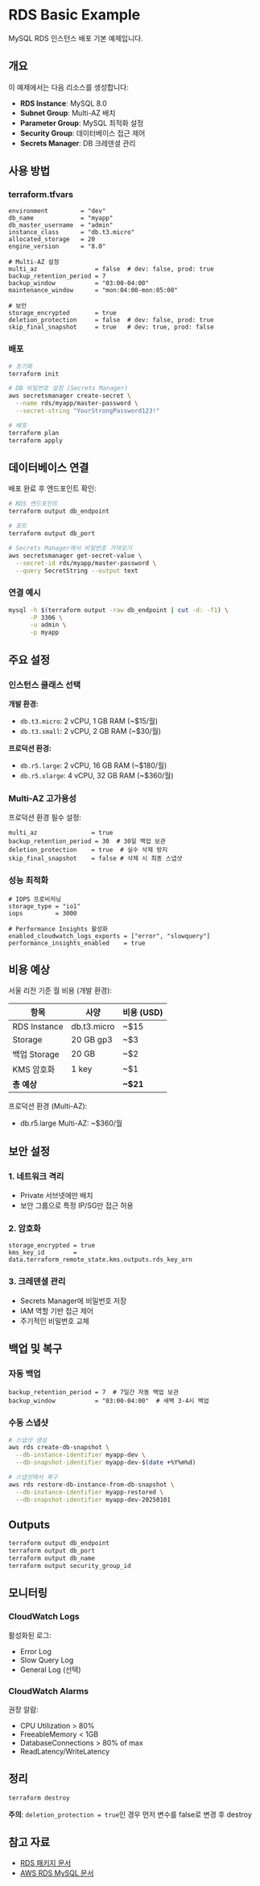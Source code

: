 # RDS Basic Example

MySQL RDS 인스턴스 배포 기본 예제입니다.

## 개요

이 예제에서는 다음 리소스를 생성합니다:

- **RDS Instance**: MySQL 8.0
- **Subnet Group**: Multi-AZ 배치
- **Parameter Group**: MySQL 최적화 설정
- **Security Group**: 데이터베이스 접근 제어
- **Secrets Manager**: DB 크레덴셜 관리

## 사용 방법

### terraform.tfvars

```hcl
environment         = "dev"
db_name             = "myapp"
db_master_username  = "admin"
instance_class      = "db.t3.micro"
allocated_storage   = 20
engine_version      = "8.0"

# Multi-AZ 설정
multi_az                = false  # dev: false, prod: true
backup_retention_period = 7
backup_window           = "03:00-04:00"
maintenance_window      = "mon:04:00-mon:05:00"

# 보안
storage_encrypted       = true
deletion_protection     = false  # dev: false, prod: true
skip_final_snapshot     = true   # dev: true, prod: false
```

### 배포

```bash
# 초기화
terraform init

# DB 비밀번호 설정 (Secrets Manager)
aws secretsmanager create-secret \
  --name rds/myapp/master-password \
  --secret-string "YourStrongPassword123!"

# 배포
terraform plan
terraform apply
```

## 데이터베이스 연결

배포 완료 후 엔드포인트 확인:

```bash
# RDS 엔드포인트
terraform output db_endpoint

# 포트
terraform output db_port

# Secrets Manager에서 비밀번호 가져오기
aws secretsmanager get-secret-value \
  --secret-id rds/myapp/master-password \
  --query SecretString --output text
```

### 연결 예시

```bash
mysql -h $(terraform output -raw db_endpoint | cut -d: -f1) \
      -P 3306 \
      -u admin \
      -p myapp
```

## 주요 설정

### 인스턴스 클래스 선택

**개발 환경:**
- `db.t3.micro`: 2 vCPU, 1 GB RAM (~$15/월)
- `db.t3.small`: 2 vCPU, 2 GB RAM (~$30/월)

**프로덕션 환경:**
- `db.r5.large`: 2 vCPU, 16 GB RAM (~$180/월)
- `db.r5.xlarge`: 4 vCPU, 32 GB RAM (~$360/월)

### Multi-AZ 고가용성

프로덕션 환경 필수 설정:

```hcl
multi_az               = true
backup_retention_period = 30  # 30일 백업 보관
deletion_protection    = true  # 실수 삭제 방지
skip_final_snapshot    = false # 삭제 시 최종 스냅샷
```

### 성능 최적화

```hcl
# IOPS 프로비저닝
storage_type = "io1"
iops         = 3000

# Performance Insights 활성화
enabled_cloudwatch_logs_exports = ["error", "slowquery"]
performance_insights_enabled    = true
```

## 비용 예상

서울 리전 기준 월 비용 (개발 환경):

| 항목 | 사양 | 비용 (USD) |
|------|------|------------|
| RDS Instance | db.t3.micro | ~$15 |
| Storage | 20 GB gp3 | ~$3 |
| 백업 Storage | 20 GB | ~$2 |
| KMS 암호화 | 1 key | ~$1 |
| **총 예상** | | **~$21** |

프로덕션 환경 (Multi-AZ):
- db.r5.large Multi-AZ: ~$360/월

## 보안 설정

### 1. 네트워크 격리

- Private 서브넷에만 배치
- 보안 그룹으로 특정 IP/SG만 접근 허용

### 2. 암호화

```hcl
storage_encrypted = true
kms_key_id        = data.terraform_remote_state.kms.outputs.rds_key_arn
```

### 3. 크레덴셜 관리

- Secrets Manager에 비밀번호 저장
- IAM 역할 기반 접근 제어
- 주기적인 비밀번호 교체

## 백업 및 복구

### 자동 백업

```hcl
backup_retention_period = 7  # 7일간 자동 백업 보관
backup_window           = "03:00-04:00"  # 새벽 3-4시 백업
```

### 수동 스냅샷

```bash
# 스냅샷 생성
aws rds create-db-snapshot \
  --db-instance-identifier myapp-dev \
  --db-snapshot-identifier myapp-dev-$(date +%Y%m%d)

# 스냅샷에서 복구
aws rds restore-db-instance-from-db-snapshot \
  --db-instance-identifier myapp-restored \
  --db-snapshot-identifier myapp-dev-20250101
```

## Outputs

```bash
terraform output db_endpoint
terraform output db_port
terraform output db_name
terraform output security_group_id
```

## 모니터링

### CloudWatch Logs

활성화된 로그:
- Error Log
- Slow Query Log
- General Log (선택)

### CloudWatch Alarms

권장 알람:
- CPU Utilization > 80%
- FreeableMemory < 1GB
- DatabaseConnections > 80% of max
- ReadLatency/WriteLatency

## 정리

```bash
terraform destroy
```

**주의**: `deletion_protection = true`인 경우 먼저 변수를 false로 변경 후 destroy

## 참고 자료

- [RDS 패키지 문서](../../README.md)
- [AWS RDS MySQL 문서](https://docs.aws.amazon.com/AmazonRDS/latest/UserGuide/)
